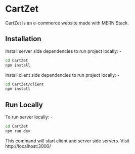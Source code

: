 # CartZet
CartZet is an e-commerce website made with MERN Stack.

## Installation

Install server side dependencies to run project locally: -

```bash
cd CartZet
npm install
```

Install client side dependencies to run project locally: -

```bash
cd CartZet/client
npm install
```

## Run Locally

To run server locally: -

```bash
cd CartZet
npm run dev
```

This command will start client and server side servers.
Visit http://localhost:3000/

